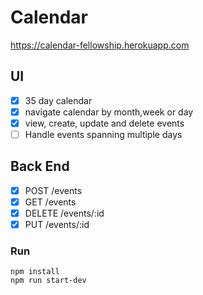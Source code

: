 # Calendar
https://calendar-fellowship.herokuapp.com

## UI
- [x] 35 day calendar
- [x] navigate calendar by month,week or day
- [x] view, create, update and delete events
- [ ] Handle events spanning multiple days

## Back End
- [x] POST /events
- [x] GET /events
- [x] DELETE /events/:id
- [x] PUT /events/:id

### Run
```
npm install
npm run start-dev
```

